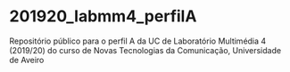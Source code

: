 # 201920_labmm4_perfilA
Repositório público para o perfil A da UC de Laboratório Multimédia 4 (2019/20) do curso de Novas Tecnologias da Comunicação, Universidade de Aveiro
